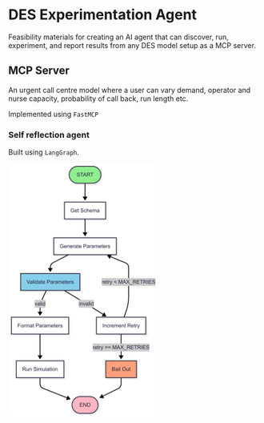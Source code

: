 # DES Experimentation Agent

Feasibility materials for creating an AI agent that can discover, run, experiment, and report results from any DES model setup as a MCP server.

## MCP Server

An urgent call centre model where a user can vary demand, operator and nurse capacity, probability of call back, run length etc.

Implemented using `FastMCP`

### Self reflection agent

Built using `LangGraph`. 

<img src="./images/simple_agent_self_reflection.png" alt="drawing" width="300"/>
